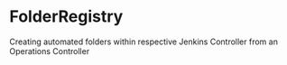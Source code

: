 # FolderRegistry
Creating automated folders within respective Jenkins Controller from an Operations Controller
